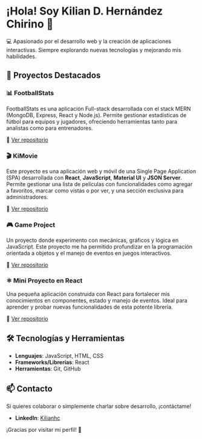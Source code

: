 # ¡Hola! Soy Kilian D. Hernández Chirino 👋

💻 Apasionado por el desarrollo web y la creación de aplicaciones interactivas. Siempre explorando nuevas tecnologías y mejorando mis habilidades.

## 🚀 Proyectos Destacados

### 📊 **FootballStats**
FootballStats es una aplicación Full-stack desarrollada con el stack MERN (MongoDB, Express, React y Node.js). Permite gestionar estadísticas de fútbol para equipos y jugadores, ofreciendo herramientas tanto para analistas como para entrenadores.

🔗 [Ver repositorio](https://github.com/Kilianhc/FootballStats-Frontend)

### 🎬 **KiMovie**
Este proyecto es una aplicación web y móvil de una Single Page Application (SPA) desarrollada con **React**, **JavaScript**, **Material UI** y **JSON Server**. Permite gestionar una lista de películas con funcionalidades como agregar a favoritos, marcar como vistas o por ver, y una sección exclusiva para administradores.

🔗 [Ver repositorio](https://github.com/Kilianhc/React-Project)

### 🎮 **Game Project**
Un proyecto donde experimento con mecánicas, gráficos y lógica en JavaScript. Este proyecto me ha permitido profundizar en la programación orientada a objetos y el manejo de eventos en juegos interactivos.

🔗 [Ver repositorio](https://github.com/Kilianhc/project-1-The-Game)

### ⚛️ **Mini Proyecto en React**
Una pequeña aplicación construida con React para fortalecer mis conocimientos en componentes, estado y manejo de eventos. Ideal para aprender y probar nuevas funcionalidades de esta potente librería.

🔗 [Ver repositorio](https://github.com/Kilianhc/MiniProject-React)

## 🛠️ Tecnologías y Herramientas

- **Lenguajes**: JavaScript, HTML, CSS  
- **Frameworks/Librerías**: React  
- **Herramientas**: Git, GitHub  

## 📫 Contacto  

Si quieres colaborar o simplemente charlar sobre desarrollo, ¡contáctame!  

- **LinkedIn**: [Kilianhc](https://www.linkedin.com/in/kilian-hern%C3%A1ndez-chirino-b84aa8168/) 

¡Gracias por visitar mi perfil! 🚀
